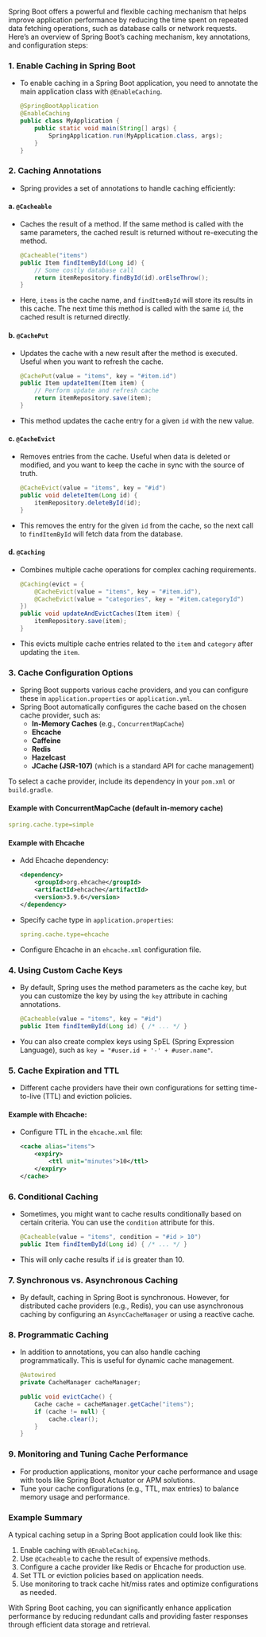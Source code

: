 Spring Boot offers a powerful and flexible caching mechanism that helps improve application performance by reducing the time spent on repeated data fetching operations, such as database calls or network requests. Here’s an overview of Spring Boot’s caching mechanism, key annotations, and configuration steps:

### 1. **Enable Caching in Spring Boot**
- To enable caching in a Spring Boot application, you need to annotate the main application class with `@EnableCaching`.

   ```java
   @SpringBootApplication
   @EnableCaching
   public class MyApplication {
       public static void main(String[] args) {
           SpringApplication.run(MyApplication.class, args);
       }
   }
   ```

### 2. **Caching Annotations**
- Spring provides a set of annotations to handle caching efficiently:

#### a. `@Cacheable`
- Caches the result of a method. If the same method is called with the same parameters, the cached result is returned without re-executing the method.

   ```java
   @Cacheable("items")
   public Item findItemById(Long id) {
       // Some costly database call
       return itemRepository.findById(id).orElseThrow();
   }
   ```

- Here, `items` is the cache name, and `findItemById` will store its results in this cache. The next time this method is called with the same `id`, the cached result is returned directly.

#### b. `@CachePut`
- Updates the cache with a new result after the method is executed. Useful when you want to refresh the cache.

   ```java
   @CachePut(value = "items", key = "#item.id")
   public Item updateItem(Item item) {
       // Perform update and refresh cache
       return itemRepository.save(item);
   }
   ```

- This method updates the cache entry for a given `id` with the new value.

#### c. `@CacheEvict`
- Removes entries from the cache. Useful when data is deleted or modified, and you want to keep the cache in sync with the source of truth.

   ```java
   @CacheEvict(value = "items", key = "#id")
   public void deleteItem(Long id) {
       itemRepository.deleteById(id);
   }
   ```

- This removes the entry for the given `id` from the cache, so the next call to `findItemById` will fetch data from the database.

#### d. `@Caching`
- Combines multiple cache operations for complex caching requirements.

   ```java
   @Caching(evict = {
       @CacheEvict(value = "items", key = "#item.id"),
       @CacheEvict(value = "categories", key = "#item.categoryId")
   })
   public void updateAndEvictCaches(Item item) {
       itemRepository.save(item);
   }
   ```

- This evicts multiple cache entries related to the `item` and `category` after updating the `item`.

### 3. **Cache Configuration Options**
- Spring Boot supports various cache providers, and you can configure these in `application.properties` or `application.yml`.
- Spring Boot automatically configures the cache based on the chosen cache provider, such as:
    - **In-Memory Caches** (e.g., `ConcurrentMapCache`)
    - **Ehcache**
    - **Caffeine**
    - **Redis**
    - **Hazelcast**
    - **JCache (JSR-107)** (which is a standard API for cache management)

To select a cache provider, include its dependency in your `pom.xml` or `build.gradle`.

#### Example with ConcurrentMapCache (default in-memory cache)
   ```yaml
   spring.cache.type=simple
   ```

#### Example with Ehcache
- Add Ehcache dependency:
  ```xml
  <dependency>
      <groupId>org.ehcache</groupId>
      <artifactId>ehcache</artifactId>
      <version>3.9.6</version>
  </dependency>
  ```

- Specify cache type in `application.properties`:
  ```yaml
  spring.cache.type=ehcache
  ```

- Configure Ehcache in an `ehcache.xml` configuration file.

### 4. **Using Custom Cache Keys**
- By default, Spring uses the method parameters as the cache key, but you can customize the key by using the `key` attribute in caching annotations.

   ```java
   @Cacheable(value = "items", key = "#id")
   public Item findItemById(Long id) { /* ... */ }
   ```

- You can also create complex keys using SpEL (Spring Expression Language), such as `key = "#user.id + '-' + #user.name"`.

### 5. **Cache Expiration and TTL**
- Different cache providers have their own configurations for setting time-to-live (TTL) and eviction policies.

#### Example with Ehcache:
- Configure TTL in the `ehcache.xml` file:
  ```xml
  <cache alias="items">
      <expiry>
          <ttl unit="minutes">10</ttl>
      </expiry>
  </cache>
  ```

### 6. **Conditional Caching**
- Sometimes, you might want to cache results conditionally based on certain criteria. You can use the `condition` attribute for this.

   ```java
   @Cacheable(value = "items", condition = "#id > 10")
   public Item findItemById(Long id) { /* ... */ }
   ```

- This will only cache results if `id` is greater than 10.

### 7. **Synchronous vs. Asynchronous Caching**
- By default, caching in Spring Boot is synchronous. However, for distributed cache providers (e.g., Redis), you can use asynchronous caching by configuring an `AsyncCacheManager` or using a reactive cache.

### 8. **Programmatic Caching**
- In addition to annotations, you can also handle caching programmatically. This is useful for dynamic cache management.

   ```java
   @Autowired
   private CacheManager cacheManager;

   public void evictCache() {
       Cache cache = cacheManager.getCache("items");
       if (cache != null) {
           cache.clear();
       }
   }
   ```

### 9. **Monitoring and Tuning Cache Performance**
- For production applications, monitor your cache performance and usage with tools like Spring Boot Actuator or APM solutions.
- Tune your cache configurations (e.g., TTL, max entries) to balance memory usage and performance.

### Example Summary
A typical caching setup in a Spring Boot application could look like this:

1. Enable caching with `@EnableCaching`.
2. Use `@Cacheable` to cache the result of expensive methods.
3. Configure a cache provider like Redis or Ehcache for production use.
4. Set TTL or eviction policies based on application needs.
5. Use monitoring to track cache hit/miss rates and optimize configurations as needed.

With Spring Boot caching, you can significantly enhance application performance by reducing redundant calls and providing faster responses through efficient data storage and retrieval.